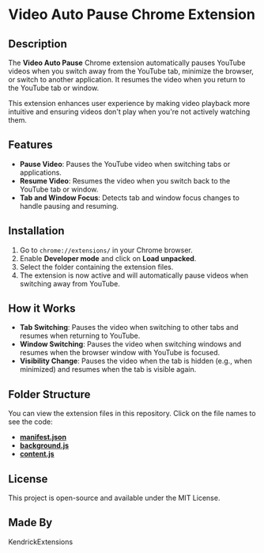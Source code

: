 # Video Auto Pause Chrome Extension

## Description
The **Video Auto Pause** Chrome extension automatically pauses YouTube videos when you switch away from the YouTube tab, minimize the browser, or switch to another application. It resumes the video when you return to the YouTube tab or window.

This extension enhances user experience by making video playback more intuitive and ensuring videos don't play when you're not actively watching them.

## Features
- **Pause Video**: Pauses the YouTube video when switching tabs or applications.
- **Resume Video**: Resumes the video when you switch back to the YouTube tab or window.
- **Tab and Window Focus**: Detects tab and window focus changes to handle pausing and resuming.

## Installation
1. Go to `chrome://extensions/` in your Chrome browser.
2. Enable **Developer mode** and click on **Load unpacked**.
3. Select the folder containing the extension files.
4. The extension is now active and will automatically pause videos when switching away from YouTube.

## How it Works
- **Tab Switching**: Pauses the video when switching to other tabs and resumes when returning to YouTube.
- **Window Switching**: Pauses the video when switching windows and resumes when the browser window with YouTube is focused.
- **Visibility Change**: Pauses the video when the tab is hidden (e.g., when minimized) and resumes when the tab is visible again.

## Folder Structure
You can view the extension files in this repository. Click on the file names to see the code:

- [**manifest.json**](https://github.com/KendrickExtensions/Video-Auto-Pause-Chrome-Extension/main/manifest.json)
- [**background.js**](https://github.com/KendrickExtensions/Video-Auto-Pause-Chrome-Extension/main/background.js)
- [**content.js**](https://github.com/KendrickExtensions/Video-Auto-Pause-Chrome-Extension/main/content.js)

## License
This project is open-source and available under the MIT License.

## Made By
KendrickExtensions

